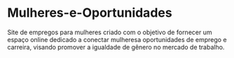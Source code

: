 # Mulheres-e-Oportunidades
Site de empregos para mulheres criado com o objetivo de fornecer um espaço online dedicado a conectar mulheresa oportunidades de emprego e carreira, visando promover a igualdade de gênero no mercado de trabalho.
